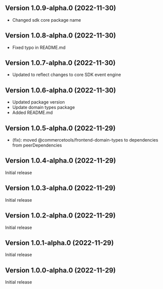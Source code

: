 
## Version 1.0.9-alpha.0 (2022-11-30)





* Changed sdk core package name

## Version 1.0.8-alpha.0 (2022-11-30)




* Fixed typo in README.md

## Version 1.0.7-alpha.0 (2022-11-30)





* Updated to reflect changes to core SDK event engine

## Version 1.0.6-alpha.0 (2022-11-30)



* Updated package version
* Update domain types package
* Added README.md

## Version 1.0.5-alpha.0 (2022-11-29)




* (fix): moved @commercetools/frontend-domain-types to dependencies from peerDependencies

## Version 1.0.4-alpha.0 (2022-11-29)

Initial release

## Version 1.0.3-alpha.0 (2022-11-29)

Initial release

## Version 1.0.2-alpha.0 (2022-11-29)

Initial release

## Version 1.0.1-alpha.0 (2022-11-29)

Initial release

## Version 1.0.0-alpha.0 (2022-11-29)

Initial release
